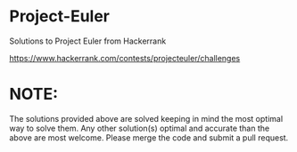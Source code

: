 # Project-Euler
Solutions to Project Euler from Hackerrank

https://www.hackerrank.com/contests/projecteuler/challenges

# NOTE:
The solutions provided above are solved keeping in mind the most optimal way to solve them. Any other solution(s) optimal and accurate than the above are most welcome. Please merge the code and submit a pull request.
